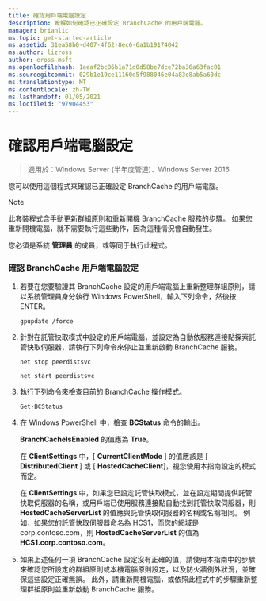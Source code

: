```yaml
---
title: 確認用戶端電腦設定
description: 瞭解如何確認已正確設定 BranchCache 的用戶端電腦。
manager: brianlic
ms.topic: get-started-article
ms.assetid: 31ea58b0-d407-4f62-8ec6-6a1b19174042
ms.author: lizross
author: eross-msft
ms.openlocfilehash: 1aeaf2bc86b1a71d0d58be7dce72ba36a63fac01
ms.sourcegitcommit: 029b1e19ce11160d5f988046e04a83e8ab5a60dc
ms.translationtype: MT
ms.contentlocale: zh-TW
ms.lasthandoff: 01/05/2021
ms.locfileid: "97904453"
---
```

# <a name="verify-client-computer-settings"></a>確認用戶端電腦設定

>適用於：Windows Server (半年度管道)、Windows Server 2016

您可以使用這個程式來確認已正確設定 BranchCache 的用戶端電腦。

> [!NOTE]
> 此套裝程式含手動更新群組原則和重新開機 BranchCache 服務的步驟。 如果您重新開機電腦，就不需要執行這些動作，因為這種情況會自動發生。

您必須是系統 **管理員** 的成員，或等同于執行此程式。

### <a name="to-verify-branchcache-client-computer-settings"></a>確認 BranchCache 用戶端電腦設定

1.  若要在您要驗證其 BranchCache 設定的用戶端電腦上重新整理群組原則，請以系統管理員身分執行 Windows PowerShell，輸入下列命令，然後按 ENTER。

    `gpupdate /force`

2.  針對在託管快取模式中設定的用戶端電腦，並設定為自動依服務連接點探索託管快取伺服器，請執行下列命令來停止並重新啟動 BranchCache 服務。

    `net stop peerdistsvc`

    `net start peerdistsvc`

3.  執行下列命令來檢查目前的 BranchCache 操作模式。

    `Get-BCStatus`

4.  在 Windows PowerShell 中，檢查 **BCStatus** 命令的輸出。

    **BranchCacheIsEnabled** 的值應為 **True**。

    在 **ClientSettings** 中，[ **CurrentClientMode** ] 的值應該是 [ **DistributedClient** ] 或 [ **HostedCacheClient**]，視您使用本指南設定的模式而定。

    在 **ClientSettings** 中，如果您已設定託管快取模式，並在設定期間提供託管快取伺服器的名稱，或用戶端已使用服務連接點自動找到託管快取伺服器，則 **HostedCacheServerList** 的值應與託管快取伺服器的名稱或名稱相同。 例如，如果您的託管快取伺服器命名為 HCS1，而您的網域是 corp.contoso.com，則 **HostedCacheServerList** 的值為 **HCS1.corp.contoso.com**。

5.  如果上述任何一項 BranchCache 設定沒有正確的值，請使用本指南中的步驟來確認您所設定的群組原則或本機電腦原則設定，以及防火牆例外狀況，並確保這些設定正確無誤。 此外，請重新開機電腦，或依照此程式中的步驟重新整理群組原則並重新啟動 BranchCache 服務。




